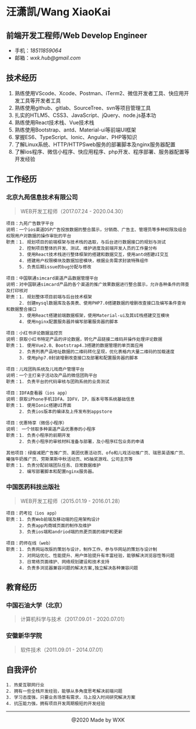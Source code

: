 # 汪潇凯/Wang XiaoKai
## 前端开发工程师/Web Develop Engineer

- 手机：_18511859064_
- 邮箱：_wxk.hub@gmail.com_

## 技术经历
1. 熟练使用VScode、Xcode、Postman、iTerm2、微信开发者工具、快应用开发工具等开发者工具
2. 熟练使用github、gitlab、SourceTree、svn等项目管理工具
3. 扎实的HTLM5、CSS3、JavaScript、jQuery、node.js基本功
4. 熟练使用React技术栈、Vue技术栈
5. 熟练使用Bootstrap、antd、Material-ui等前端UI框架
6. 掌握ES6、TypeScript、Ionic、Angular、PHP等知识
7. 了解Linux系统、HTTP/HTTPSweb服务的部署脚本及nginx服务器配置
8. 了解ios程序、微信小程序、快应用程序、php开发、程序部署、服务器配置等开发经验

## 工作经历
### 北京九苑信息技术有限公司
> WEB开发工程师（2017.07.24 - 2020.04.30）

    项目：九苑广告数字平台
    说明：一个ios渠道DSP广告投放数据的整合展示，分销商、广告主、管理员等多种权限及组合权限用户对数据的操作审批的平台
    职责：1. 规划项目的前端框架与技术栈的选取，与后台进行数据接口的规划与测试
         2. 控制项目整体的开发、测试、维护进度及前端开发人员的工作量分布
         3. 使用React技术栈进行整体框架的搭建和数据交互，使用antd搭建UI交互
         4. 搭建用户权限模块及数据加密模块，根据业务需求封装特殊组件
         5. 负责后期issue的bug分配与修改

    项目：中国联通simcard渠道产品数据管理平台
    说明：对中国联通simcard产品的各个渠道的推广效果数据进行整合展示，允许各种条件的筛查及打印核对
    职责：1. 规划整体项目前端与后台技术框架
         2. 创建mysql数据库及各类表、使用PHP7.0搭建数据的增删改查接口及编写条件查询和数据整合接口
         3. 使用React搭建前端数据框架，使用Material-ui及其UI栈搭建交互模块
         4. 使用nginx配置服务器并编写部署服务器的脚本

    项目：小红书评论数据监控页
    说明：获取小红书特定产品的评论数据，转化产品链接二维码并操作处理评论数据
    职责：1. 使用Vue2.0、Bootstrap4.3搭建的数据管理的单页面应用
         2. 负责列表产品地址数据的二维码转化呈现，优化表格内大量二维码的加载速度
         3. 使用php7.0封装增删改查接口及部署和配置服务器的脚本

    项目：儿戏团购系统及儿戏商户管理平台
    说明：一个主打亲子活动及产品的微信团购平台
    职责：1. 负责平台的代码审核与团购系统的业务测试

    项目：IDFA查看器（ios app）
    说明：获取iPhone手机IDFA，IDFV，IP，版本号等系统基础信息
    职责：1. 使用Ionic搭建UI界面
         2. 负责ios版本的编译及上传发布到appstore

    项目：优惠特享（微信小程序）
    说明： 一个领取多种渠道产品优惠券的小程序
    职责：1. 负责小程序的前期开发
         2. 负责小程序的审核材料准备与部署，及小程序红包业务的申请

    其他项目：绿瘦减肥广告推广页、美团优惠活动页、ofo和儿戏活动推广页、瑞思英语推广页、曦强牛奶推广页、劳斯莱斯中秋活动页、H5抽奖游戏、公司主页等
    职责：1. 负责分配前端团队任务、日常数据维护
         2. 编写部署脚本和配置nginx服务器。

### 中国医药科技出版社
> WEB开发工程师（2015.01.19 - 2016.01.28）

    项目：药考拉（ios app）
    职责：1. 负责Web前端及移动端的应用架构设计
         2. 负责app内商城页面的制作及维护
         3. 负责ios端和andriod端的热更页面的维护和更新
         
    项目：药师在线（web）
    职责：1. 负责网站改版的策划与设计，制作工作，参与华网站的策划与设计制
         2. 对网站优化、性能提升、用户体验提升有丰富经验，能够解决浏览容性等问题
         3. 日常络页面维护、网络规划建设和技术支持
         4. 负责多浏览器兼容问题的解决方案,独立解决各种兼容问题
    
## 教育经历
### 中国石油大学（北京）
> 计算机科学与技术（2017.09.01 - 2020.07.01）
### 安徽新华学院
> 软件技术（2011.09.01 - 2014.07.01）

## 自我评价
    1. 热爱互联网行业
    2. 拥有一些全栈开发经验，能够从多角度思考解决前端问题
    3. 学习态度强，只要业务场景有需求，马上投入时间研究解决方案
    4. 抗压能力强，拥有项目开发周期极短的开发经验
    
    
---
<center>@2020 Made by WXK</center>

